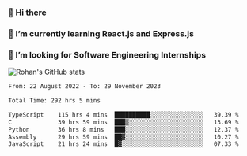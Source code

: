### 👋 Hi there 

<!--
**rohznmdev/rohznmdev** is a ✨ _special_ ✨ repository because its `README.md` (this file) appears on your GitHub profile.

Here are some ideas to get you started:

- 🔭 I’m currently working on ...
- 🌱 I’m currently learning Ruby and Ruby on Rails
- 👯 I’m looking to collaborate on ...
- 🤔 I’m looking for help with ...
- 💬 Ask me about ...
- 📫 How to reach me: ...
- 😄 Pronouns: ...
- ⚡ Fun fact: ...
-->
### 🌱 I’m currently learning React.js and Express.js
### 🤔 I’m looking for Software Engineering Internships
![Rohan's GitHub stats](https://github-readme-stats.vercel.app/api?username=rohznmdev&theme=dark&show_icons=true)

<!--START_SECTION:waka-->

```txt
From: 22 August 2022 - To: 29 November 2023

Total Time: 292 hrs 5 mins

TypeScript    115 hrs 4 mins  ██████████░░░░░░░░░░░░░░░   39.39 %
C             39 hrs 59 mins  ███▒░░░░░░░░░░░░░░░░░░░░░   13.69 %
Python        36 hrs 8 mins   ███░░░░░░░░░░░░░░░░░░░░░░   12.37 %
Assembly      29 hrs 59 mins  ██▓░░░░░░░░░░░░░░░░░░░░░░   10.27 %
JavaScript    21 hrs 24 mins  █▓░░░░░░░░░░░░░░░░░░░░░░░   07.33 %
```

<!--END_SECTION:waka-->
